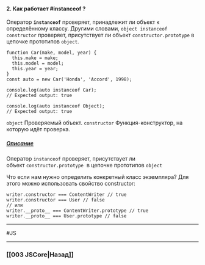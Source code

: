 #### 2. Как работает #instanceof ?  

Оператор **`instanceof`** проверяет, принадлежит ли объект к определённому классу. 
Другими словами, `object instanceof constructor` проверяет, присутствует ли объект `constructor.prototype` в цепочке прототипов `object`.
~~~
function Car(make, model, year) {
  this.make = make;
  this.model = model;
  this.year = year;
}
const auto = new Car('Honda', 'Accord', 1998);

console.log(auto instanceof Car);
// Expected output: true

console.log(auto instanceof Object);
// Expected output: true
~~~

`object` Проверяемый объект.
`constructor` Функция-конструктор, на которую идёт проверка.

##### [Описание](https://developer.mozilla.org/ru/docs/Web/JavaScript/Reference/Operators/instanceof#%D0%BE%D0%BF%D0%B8%D1%81%D0%B0%D0%BD%D0%B8%D0%B5)
Оператор `instanceof` проверяет, присутствует ли объект `constructor.prototype` 
в цепочке прототипов `object`

Что если нам нужно определить конкретный класс экземпляра? Для этого можно использовать свойство constructor:  
  
```
writer.constructor === ContentWriter // true
writer.constructor === User // false
// или
writer.__proto__ === ContentWriter.prototype // true
writer.__proto__ === User.prototype // false
```


___
 #JS 

___

### [[003 JSCore|Назад]]